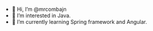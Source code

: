 - 👋 Hi, I’m @mrcombajn
- 👀 I’m interested in Java.
- 🌱 I’m currently learning Spring framework and Angular.

<!---
mrcombajn/mrcombajn is a ✨ special ✨ repository because its `README.md` (this file) appears on your GitHub profile.
You can click the Preview link to take a look at your changes.
--->
